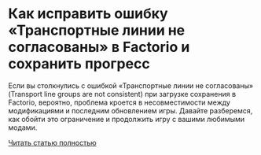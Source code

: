 # Как исправить ошибку «Транспортные линии не согласованы» в Factorio и сохранить прогресс



Если вы столкнулись с ошибкой «Транспортные линии не согласованы» (Transport line groups are not consistent) при загрузке сохранения в Factorio, вероятно, проблема кроется в несовместимости между модификациями и последним обновлением игры. Давайте разберемся, как обойти это ограничение и продолжить игру с вашими любимыми модами.

[Читать статью полностью](https://xyberbara.com/gaming/factorio-transport-line-groups-are-not-consistent/)
